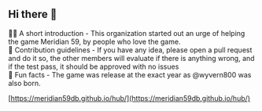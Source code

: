 ## Hi there 👋


🙋‍♀️ A short introduction - This organization started out an urge of helping the game Meridian 59, by people who love the game.  
🌈 Contribution guidelines - If you have any idea, please open a pull request and do it so, the other members will evaluate if there is anything wrong, and if the test pass, it should be approved with no issues  
🍿 Fun facts - The game was release at the exact year as @wyvern800 was also born.  

[https://meridian59db.github.io/hub/](https://meridian59db.github.io/hub/)
